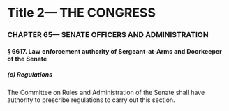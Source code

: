 
# Title 2— THE CONGRESS
### CHAPTER 65— SENATE OFFICERS AND ADMINISTRATION
#### § 6617. Law enforcement authority of Sergeant-at-Arms and Doorkeeper of the Senate
##### (c) Regulations

The Committee on Rules and Administration of the Senate shall have authority to prescribe regulations to carry out this section.
